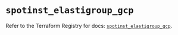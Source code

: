 # `spotinst_elastigroup_gcp`

Refer to the Terraform Registry for docs: [`spotinst_elastigroup_gcp`](https://registry.terraform.io/providers/spotinst/spotinst/1.166.0/docs/resources/elastigroup_gcp).

